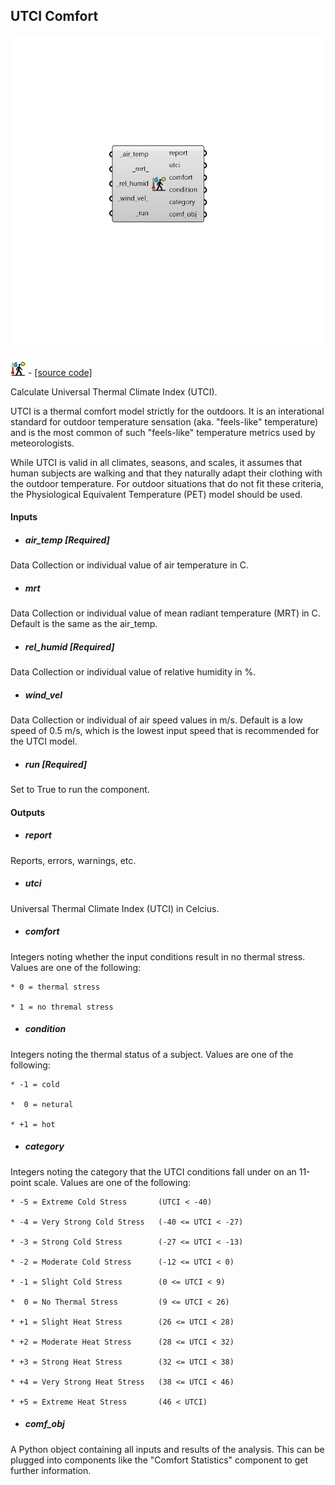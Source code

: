 ## UTCI Comfort

![](../../images/components/UTCI_Comfort.png)

![](../../images/icons/UTCI_Comfort.png) - [[source code]](https://github.com/ladybug-tools/ladybug-grasshopper/blob/master/ladybug_grasshopper/src//LB%20UTCI%20Comfort.py)


Calculate Universal Thermal Climate Index (UTCI). 

UTCI is a thermal comfort model strictly for the outdoors. It is an interational standard for outdoor temperature sensation (aka. "feels-like" temperature) and is the most common of such "feels-like" temperature metrics used by meteorologists. 

While UTCI is valid in all climates, seasons, and scales, it assumes that human subjects are walking and that they naturally adapt their clothing with the outdoor temperature. For outdoor situations that do not fit these criteria, the Physiological Equivalent Temperature (PET) model should be used. 



#### Inputs
* ##### air_temp [Required]
Data Collection or individual value of air temperature in C. 
* ##### mrt 
Data Collection or individual value of mean radiant temperature (MRT) in C. Default is the same as the air_temp. 
* ##### rel_humid [Required]
Data Collection or individual value of relative humidity in %. 
* ##### wind_vel 
Data Collection or individual of air speed values in m/s. Default is a low speed of 0.5 m/s, which is the lowest input speed that is recommended for the UTCI model. 
* ##### run [Required]
Set to True to run the component. 

#### Outputs
* ##### report
Reports, errors, warnings, etc. 
* ##### utci
Universal Thermal Climate Index (UTCI) in Celcius. 
* ##### comfort
Integers noting whether the input conditions result in no thermal stress. 
Values are one of the following: 

    * 0 = thermal stress

    * 1 = no thremal stress
* ##### condition
Integers noting the thermal status of a subject. 
Values are one of the following: 

    * -1 = cold

    *  0 = netural

    * +1 = hot
* ##### category
Integers noting the category that the UTCI conditions fall under on an 11-point scale. 
Values are one of the following: 

    * -5 = Extreme Cold Stress       (UTCI < -40)

    * -4 = Very Strong Cold Stress   (-40 <= UTCI < -27)

    * -3 = Strong Cold Stress        (-27 <= UTCI < -13)

    * -2 = Moderate Cold Stress      (-12 <= UTCI < 0)

    * -1 = Slight Cold Stress        (0 <= UTCI < 9)

    *  0 = No Thermal Stress         (9 <= UTCI < 26)

    * +1 = Slight Heat Stress        (26 <= UTCI < 28)

    * +2 = Moderate Heat Stress      (28 <= UTCI < 32)

    * +3 = Strong Heat Stress        (32 <= UTCI < 38)

    * +4 = Very Strong Heat Stress   (38 <= UTCI < 46)

    * +5 = Extreme Heat Stress       (46 < UTCI)
* ##### comf_obj
A Python object containing all inputs and results of the analysis.  This can be plugged into components like the "Comfort Statistics" component to get further information. 